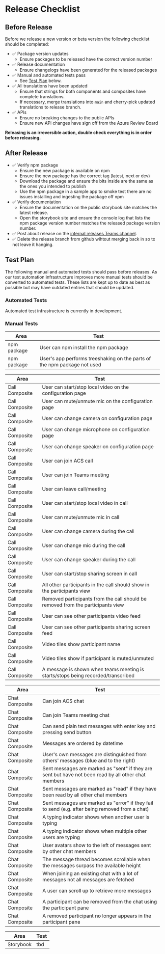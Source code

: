 # Release Checklist

## Before Release

Before we release a new version or beta version the following checklist should be completed:

* ✅ Package version updates
  * Ensure packages to be released have the correct version number
* ✅ Release documentation
  * Ensure changelogs have been generated for the released packages
* ✅ Manual and automated tests pass
  * See [Test Plan](#test-plan) below.
* ✅ All translations have been updated
  * Ensure that strings for both components and composites have complete translations.
  * If necessary, merge translations into `main` and cherry-pick updated translations to release branch.
* ✅ APIs
  * Ensure no breaking changes to the public APIs
  * Ensure new API changes have sign off from the Azure Review Board

**Releasing is an irreversible action, double check everything is in order before releasing.**

## After Release

* ✅ Verify npm package
  * Ensure the new package is available on npm
  * Ensure the new package has the correct tag (latest, next or dev)
  * Download the package and ensure the bits inside are the same as the ones you intended to publish
  * Use the npm package in a sample app to smoke test there are no issues installing and ingesting the package off npm
* ✅ Verify documentation
  * Ensure the documentation on the public storybook site matches the latest release.
  * Open the storybook site and ensure the console log that lists the npm package version number matches the released package version number.
* ✅ Post about release on the [internal releases Teams channel](https://teams.microsoft.com/l/channel/19%3ae12aa149c0b44318b245ae8c30365880%40thread.skype/ACS%2520Deployment%2520Announcements?groupId=3e9c1fc3-39df-4486-a26a-456d80e80f82&tenantId=72f988bf-86f1-41af-91ab-2d7cd011db47).
* ✅ Delete the release branch from github wihtout merging back in so to not leave it hanging.

## Test Plan

The following manual and automated tests should pass before releases. As our test automation infrastructure improves more manual tests should be converted to automated tests. These lists are kept up to date as best as possible but may have outdated entries that should be updated.

### Automated Tests

Automated test infrastructure is currently in development.

### Manual Tests

| Area | Test |
| -- | -- |
| npm package | User can npm install the npm package |
| npm package | User's app performs treeshaking on the parts of the npm package not used |

| Area | Test |
| -- | -- |
| Call Composite | User can start/stop local video on the configuration page |
| Call Composite | User can mute/unmute mic on the configuration page |
| Call Composite | User can change camera on configuration page |
| Call Composite | User can change microphone on configuration page |
| Call Composite | User can change speaker on configuration page |
| Call Composite | User can join ACS call |
| Call Composite | User can join Teams meeting |
| Call Composite | User can leave call/meeting |
| Call Composite | User can start/stop local video in call |
| Call Composite | User can mute/unmute mic in call |
| Call Composite | User can change camera during the call |
| Call Composite | User can change mic during the call |
| Call Composite | User can change speaker during the call |
| Call Composite | User can start/stop sharing screen in call |
| Call Composite | All other participants in the call should show in the participants view |
| Call Composite | Removed participants from the call should be removed from the participants view |
| Call Composite | User can see other participants video feed |
| Call Composite | User can see other participants sharing screen feed |
| Call Composite | Video tiles show participant name |
| Call Composite | Video tiles show if participant is muted/unmuted |
| Call Composite | A message is shown when teams meeting is starts/stops being recorded/transcribed |

| Area | Test |
| -- | -- |
| Chat Composite | Can join ACS chat |
| Chat Composite | Can join Teams meeting chat |
| Chat Composite | Can send plain text messages with enter key and pressing send button |
| Chat Composite | Messages are ordered by datetime |
| Chat Composite | User's own messages are distinguished from others' messages (blue and to the right) |
| Chat Composite | Sent messages are marked as "sent" if they are sent but have not been read by all other chat members |
| Chat Composite | Sent messages are marked as "read" if they have been read by all other chat members |
| Chat Composite | Sent messages are marked as "error" if they fail to send (e.g. after being removed from a chat) |
| Chat Composite | A typing indicator shows when another user is typing |
| Chat Composite | A typing indicator shows when multiple other users are typing |
| Chat Composite | User avatars show to the left of messages sent by other chat members |
| Chat Composite | The message thread becomes scrollable when the messages surpass the available height |
| Chat Composite | When joining an existing chat with a lot of messages not all messages are fetched |
| Chat Composite | A user can scroll up to retrieve more messages |
| Chat Composite | A participant can be removed from the chat using the participant pane |
| Chat Composite | A removed participant no longer appears in the participant pane |

| Area | Test |
| -- | -- |
| Storybook | tbd |
